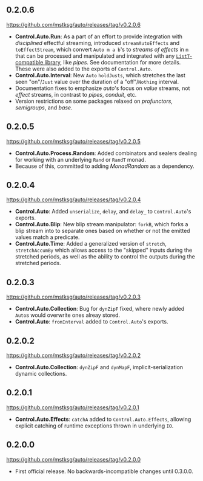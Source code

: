 0.2.0.6
-------
<https://github.com/mstksg/auto/releases/tag/v0.2.0.6>

*   **Control.Auto.Run**: As a part of an effort to provide integration with
    *disciplined* effectful streaming, introduced `streamAutoEffects` and
    `toEffectStream`, which convert `Auto m a b`'s to *streams of effects* in
    `m` that can be processed and manipulated and integrated with any
    [`ListT`-compatible library][1], like *pipes*.  See documentation for more
    details.  These were also added to the exports of `Control.Auto`.
*   **Control.Auto.Interval**: New `Auto` `holdJusts`, which stretches the
    last seen "on"/`Just` value over the duration of a "off"/`Nothing`
    interval.
*   Documentation fixes to emphasize *auto*'s focus on *value* streams, not
    *effect* streams, in contrast to *pipes*, *conduit*, etc.
*   Version restrictions on some packages relaxed on *profunctors*,
    *semigroups*, and *base*.

[1]: http://www.haskellforall.com/2014/11/how-to-build-library-agnostic-streaming.html

0.2.0.5
-------
<https://github.com/mstksg/auto/releases/tag/v0.2.0.5>

*   **Control.Auto.Process.Random**: Added combinators and sealers dealing
    for working with an underlying `Rand` or `RandT` monad.
*   Because of this, committed to adding *MonadRandom* as a dependency.

0.2.0.4
-------
<https://github.com/mstksg/auto/releases/tag/v0.2.0.4>

*   **Control.Auto**: Added `unserialize`, `delay`, and `delay_` to
    `Control.Auto`'s exports.
*   **Control.Auto.Blip**: New blip stream manipulator: `forkB`, which forks a
    blip stream into to separate ones based on whether or not the emitted
    values match a predicate.
*   **Control.Auto.Time**: Added a generalized version of `stretch`,
    `stretchAccumBy` which allows access to the "skipped" inputs during the
    stretched periods, as well as the ability to control the outputs during
    the stretched periods.


0.2.0.3
-------
<https://github.com/mstksg/auto/releases/tag/v0.2.0.3>

*   **Control.Auto.Collection**: Bug for `dynZipF` fixed, where newly added
    `Auto`s would overwrite ones alreay stored.
*   **Control.Auto**: `fromInterval` added to `Control.Auto`'s exports.


0.2.0.2
-------
<https://github.com/mstksg/auto/releases/tag/v0.2.0.2>

*   **Control.Auto.Collection**: `dynZipF` and `dynMapF`, implicit-serialization
    dynamic collections.


0.2.0.1
-------
<https://github.com/mstksg/auto/releases/tag/v0.2.0.1>

*   **Control.Auto.Effects**: `catchA` added to `Control.Auto.Effects`,
    allowing explicit catching of runtime exceptions thrown in underlying
    `IO`.


0.2.0.0
-------
<https://github.com/mstksg/auto/releases/tag/v0.2.0.0>

*   First official release.  No backwards-incompatible changes until 0.3.0.0.
